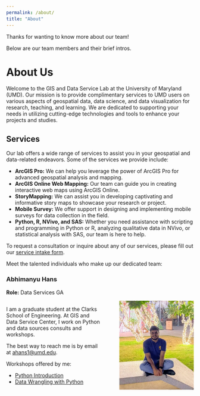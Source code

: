 ```yaml
---
permalink: /about/
title: "About"
---
```


Thanks for wanting to know more about our team!

Below are our team members and their brief intros.

# About Us

Welcome to the GIS and Data Service Lab at the University of Maryland (UMD). Our mission is to provide complimentary services to UMD users on various aspects of geospatial data, data science, and data visualization for research, teaching, and learning. We are dedicated to supporting your needs in utilizing cutting-edge technologies and tools to enhance your projects and studies.

## Services

Our lab offers a wide range of services to assist you in your geospatial and data-related endeavors. Some of the services we provide include:

- **ArcGIS Pro:** We can help you leverage the power of ArcGIS Pro for advanced geospatial analysis and mapping.
- **ArcGIS Online Web Mapping:** Our team can guide you in creating interactive web maps using ArcGIS Online.
- **StoryMapping:** We can assist you in developing captivating and informative story maps to showcase your research or project.
- **Mobile Survey:** We offer support in designing and implementing mobile surveys for data collection in the field.
- **Python, R, NVivo, and SAS:** Whether you need assistance with scripting and programming in Python or R, analyzing qualitative data in NVivo, or statistical analysis with SAS, our team is here to help.

To request a consultation or inquire about any of our services, please fill out our [service intake form](link-to-intake-form).

Meet the talented individuals who make up our dedicated team:

### Abhimanyu Hans

**Role:** Data Services GA
<div style="display: flex;">
<div style="flex: 1;">

I am a graduate student at the Clarks School of Engineering. At GIS and Data Service Center, I work on Python and data sources consults and workshops. 

The best way to reach me is by email at [ahans1@umd.edu](email:ahans1@umd.edu).

Workshops offered by me:
- [Python Introduction](https://umd.libcal.com/calendar/events/PythonIntro)
- [Data Wrangling with Python](https://umd.libcal.com/calendar/events/data-wrangling-python)
</div>
<div style="flex: 1; text-align: right;">
<img src="../assets/images/AH.webp" alt="drawing" width="200"/>
</div>
</div>